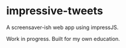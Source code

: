 impressive-tweets
=================

A screensaver-ish web app using impressJS.

Work in progress. Built for my own education.
